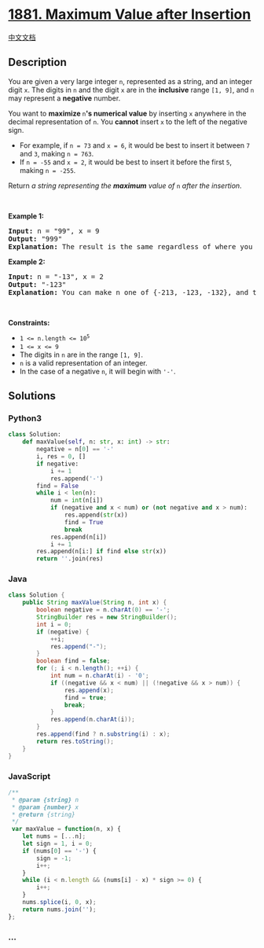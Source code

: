 # [1881. Maximum Value after Insertion](https://leetcode.com/problems/maximum-value-after-insertion)

[中文文档](/solution/1800-1899/1881.Maximum%20Value%20after%20Insertion/README.md)

## Description

<p>You are given a very large integer <code>n</code>, represented as a string,​​​​​​ and an integer digit <code>x</code>. The digits in <code>n</code> and the digit <code>x</code> are in the <strong>inclusive</strong> range <code>[1, 9]</code>, and <code>n</code> may represent a <b>negative</b> number.</p>

<p>You want to <strong>maximize </strong><code>n</code><strong>&#39;s numerical value</strong> by inserting <code>x</code> anywhere in the decimal representation of <code>n</code>​​​​​​. You <strong>cannot</strong> insert <code>x</code> to the left of the negative sign.</p>

<ul>
	<li>For example, if <code>n = 73</code> and <code>x = 6</code>, it would be best to insert it between <code>7</code> and <code>3</code>, making <code>n = 763</code>.</li>
	<li>If <code>n = -55</code> and <code>x = 2</code>, it would be best to insert it before the first <code>5</code>, making <code>n = -255</code>.</li>
</ul>

<p>Return <em>a string representing the <strong>maximum</strong> value of </em><code>n</code><em>​​​​​​ after the insertion</em>.</p>

<p>&nbsp;</p>
<p><strong>Example 1:</strong></p>

<pre>
<strong>Input:</strong> n = &quot;99&quot;, x = 9
<strong>Output:</strong> &quot;999&quot;
<strong>Explanation:</strong> The result is the same regardless of where you insert 9.
</pre>

<p><strong>Example 2:</strong></p>

<pre>
<strong>Input:</strong> n = &quot;-13&quot;, x = 2
<strong>Output:</strong> &quot;-123&quot;
<strong>Explanation:</strong> You can make n one of {-213, -123, -132}, and the largest of those three is -123.
</pre>

<p>&nbsp;</p>
<p><strong>Constraints:</strong></p>

<ul>
	<li><code>1 &lt;= n.length &lt;= 10<sup>5</sup></code></li>
	<li><code>1 &lt;= x &lt;= 9</code></li>
	<li>The digits in <code>n</code>​​​ are in the range <code>[1, 9]</code>.</li>
	<li><code>n</code> is a valid representation of an integer.</li>
	<li>In the case of a negative <code>n</code>,​​​​​​ it will begin with <code>&#39;-&#39;</code>.</li>
</ul>

## Solutions

<!-- tabs:start -->

### **Python3**

```python
class Solution:
    def maxValue(self, n: str, x: int) -> str:
        negative = n[0] == '-'
        i, res = 0, []
        if negative:
            i += 1
            res.append('-')
        find = False
        while i < len(n):
            num = int(n[i])
            if (negative and x < num) or (not negative and x > num):
                res.append(str(x))
                find = True
                break
            res.append(n[i])
            i += 1
        res.append(n[i:] if find else str(x))
        return ''.join(res)
```

### **Java**

```java
class Solution {
    public String maxValue(String n, int x) {
        boolean negative = n.charAt(0) == '-';
        StringBuilder res = new StringBuilder();
        int i = 0;
        if (negative) {
            ++i;
            res.append("-");
        }
        boolean find = false;
        for (; i < n.length(); ++i) {
            int num = n.charAt(i) - '0';
            if ((negative && x < num) || (!negative && x > num)) {
                res.append(x);
                find = true;
                break;
            }
            res.append(n.charAt(i));
        }
        res.append(find ? n.substring(i) : x);
        return res.toString();
    }
}
```

### **JavaScript**

```js
/**
 * @param {string} n
 * @param {number} x
 * @return {string}
 */
 var maxValue = function(n, x) {
    let nums = [...n];
    let sign = 1, i = 0;
    if (nums[0] == '-') {
        sign = -1;
        i++;
    }
    while (i < n.length && (nums[i] - x) * sign >= 0) {
        i++;
    }
    nums.splice(i, 0, x);
    return nums.join('');
};
```

### **...**

```

```

<!-- tabs:end -->
